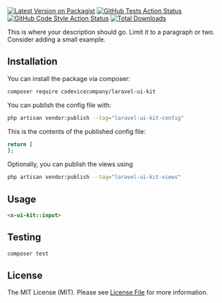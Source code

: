 [![Latest Version on Packagist](https://img.shields.io/packagist/v/codevicecompany/laravel-ui-kit.svg?style=flat-square)](https://packagist.org/packages/codevicecompany/laravel-ui-kit)
[![GitHub Tests Action Status](https://img.shields.io/github/workflow/status/codevicecompany/laravel-ui-kit/run-tests?label=tests)](https://github.com/codevicecompany/laravel-ui-kit/actions?query=workflow%3Arun-tests+branch%3Amain)
[![GitHub Code Style Action Status](https://img.shields.io/github/workflow/status/codevicecompany/laravel-ui-kit/Check%20&%20fix%20styling?label=code%20style)](https://github.com/codevicecompany/laravel-ui-kit/actions?query=workflow%3A"Check+%26+fix+styling"+branch%3Amain)
[![Total Downloads](https://img.shields.io/packagist/dt/codevicecompany/laravel-ui-kit.svg?style=flat-square)](https://packagist.org/packages/codevicecompany/laravel-ui-kit)

This is where your description should go. Limit it to a paragraph or two. Consider adding a small example.

## Installation

You can install the package via composer:

```bash
composer require codevicecompany/laravel-ui-kit
```

You can publish the config file with:

```bash
php artisan vendor:publish --tag="laravel-ui-kit-config"
```

This is the contents of the published config file:

```php
return [
];
```

Optionally, you can publish the views using

```bash
php artisan vendor:publish --tag="laravel-ui-kit-views"
```

## Usage

```html
<x-ui-kit::input>
```

## Testing

```bash
composer test
```

## License

The MIT License (MIT). Please see [License File](LICENSE.md) for more information.
